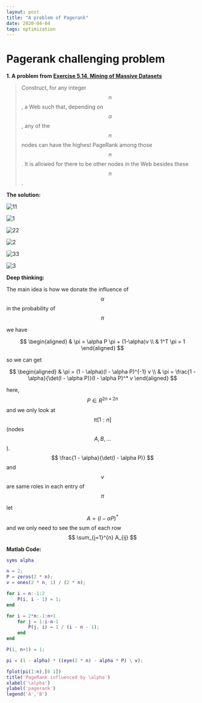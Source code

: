 ```yaml
---
layout: post
title: "A problem of Pagerank"
date: 2020-04-04
tags: optimization
---
```


# Pagerank challenging problem

**1. A problem from [Exercise 5.14, Mining of Massive Datasets](http://infolab.stanford.edu/~ullman/mmds/ch5.pdf)**

> Construct, for any integer $$ n $$, a Web such that, depending on $$ \alpha $$, any of the $$ n $$ nodes can have the highest PageRank among those $$ n $$. It is allowed for there to be other nodes in the Web besides these $$ n $$.

**The solution:**

![11](https://raw.githubusercontent.com/yzy1996/Image-Hosting/master/20200515120947.svg#pic_center)

![1](https://raw.githubusercontent.com/yzy1996/Image-Hosting/master/20200515120952.svg)

![22](https://raw.githubusercontent.com/yzy1996/Image-Hosting/master/20200515120958.svg)

![2](https://raw.githubusercontent.com/yzy1996/Image-Hosting/master/20200515120957.svg)

![33](https://raw.githubusercontent.com/yzy1996/Image-Hosting/master/20200515121002.svg)

![3](https://raw.githubusercontent.com/yzy1996/Image-Hosting/master/20200515121005.svg)

**Deep thinking:** 

The main idea is how we donate the influence of $$ \alpha $$ in the probability of $$ \pi $$ 

we have

$$
\begin{aligned}
& \pi = \alpha P \pi + (1-\alpha)v \\
& 1^T \pi = 1
\end{aligned}
$$

so we can get

$$
\begin{aligned}
& \pi = (1 - \alpha)(I - \alpha P)^{-1} v \\
& \pi = \frac{1 - \alpha}{\det(I - \alpha P)}(I - \alpha P)^* v
\end{aligned}
$$

here, $$ P \in R^{2n \times 2n} $$ and we only look at $$ \pi[1:n] $$ (nodes $$ A, B, \dots $$). $$ \frac{1 - \alpha}{\det(I - \alpha P)} $$  and $$ v $$ are same roles in each entry of $$ \pi $$ 

let $$ A = (I - \alpha P)^* $$ and we only need to see the sum of each row $$ \sum_{j=1}^{n} A_{ij} $$

**Matlab Code:**

```matlab
syms alpha

n = 2;
P = zeros(2 * n);
v = ones(2 * n, 1) / (2 * n);

for i = n:-1:2
    P(i, i - 1) = 1;
end

for i = 2*n:-1:n+1
    for j = 1:i-n-1
        P(j, i) = 1 / (i - n - 1);
    end
end

P(1, n+1) = 1;

pi = (1 - alpha) * ((eye(2 * n) - alpha * P) \ v);

fplot(pi(1:n),[0 1])
title('PageRank influenced by \alpha')
xlabel('\alpha')
ylabel('pagerank')
legend('A','B')
```

